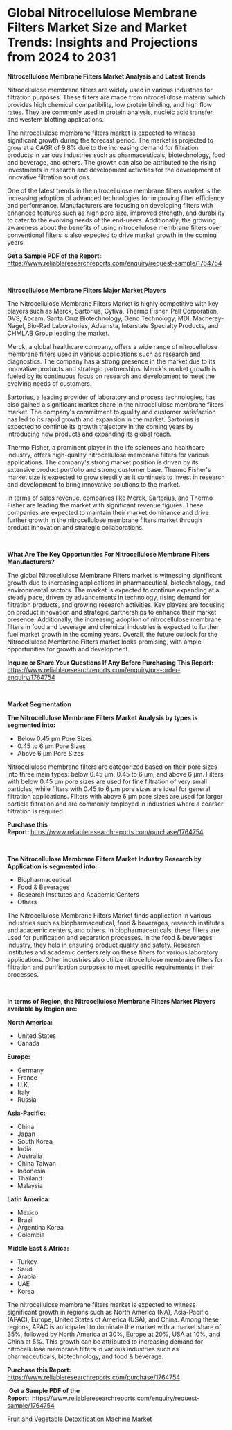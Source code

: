 <p><h1>Global Nitrocellulose Membrane Filters Market Size and Market Trends: Insights and Projections from 2024 to 2031</h1></p><p><strong>Nitrocellulose Membrane Filters Market Analysis and Latest Trends</strong></p>
<p><p>Nitrocellulose membrane filters are widely used in various industries for filtration purposes. These filters are made from nitrocellulose material which provides high chemical compatibility, low protein binding, and high flow rates. They are commonly used in protein analysis, nucleic acid transfer, and western blotting applications.</p><p>The nitrocellulose membrane filters market is expected to witness significant growth during the forecast period. The market is projected to grow at a CAGR of 9.8% due to the increasing demand for filtration products in various industries such as pharmaceuticals, biotechnology, food and beverage, and others. The growth can also be attributed to the rising investments in research and development activities for the development of innovative filtration solutions.</p><p>One of the latest trends in the nitrocellulose membrane filters market is the increasing adoption of advanced technologies for improving filter efficiency and performance. Manufacturers are focusing on developing filters with enhanced features such as high pore size, improved strength, and durability to cater to the evolving needs of the end-users. Additionally, the growing awareness about the benefits of using nitrocellulose membrane filters over conventional filters is also expected to drive market growth in the coming years.</p></p>
<p><strong>Get a Sample PDF of the Report:&nbsp;</strong> <a href="https://www.reliableresearchreports.com/enquiry/request-sample/1764754">https://www.reliableresearchreports.com/enquiry/request-sample/1764754</a></p>
<p>&nbsp;</p>
<p><strong>Nitrocellulose Membrane Filters Major Market Players</strong></p>
<p><p>The Nitrocellulose Membrane Filters Market is highly competitive with key players such as Merck, Sartorius, Cytiva, Thermo Fisher, Pall Corporation, GVS, Abcam, Santa Cruz Biotechnology, Geno Technology, MDI, Macherey-Nagel, Bio-Rad Laboratories, Advansta, Interstate Specialty Products, and CHMLAB Group leading the market.</p><p>Merck, a global healthcare company, offers a wide range of nitrocellulose membrane filters used in various applications such as research and diagnostics. The company has a strong presence in the market due to its innovative products and strategic partnerships. Merck's market growth is fueled by its continuous focus on research and development to meet the evolving needs of customers.</p><p>Sartorius, a leading provider of laboratory and process technologies, has also gained a significant market share in the nitrocellulose membrane filters market. The company's commitment to quality and customer satisfaction has led to its rapid growth and expansion in the market. Sartorius is expected to continue its growth trajectory in the coming years by introducing new products and expanding its global reach.</p><p>Thermo Fisher, a prominent player in the life sciences and healthcare industry, offers high-quality nitrocellulose membrane filters for various applications. The company's strong market position is driven by its extensive product portfolio and strong customer base. Thermo Fisher's market size is expected to grow steadily as it continues to invest in research and development to bring innovative solutions to the market.</p><p>In terms of sales revenue, companies like Merck, Sartorius, and Thermo Fisher are leading the market with significant revenue figures. These companies are expected to maintain their market dominance and drive further growth in the nitrocellulose membrane filters market through product innovation and strategic collaborations.</p></p>
<p>&nbsp;</p>
<p><strong>What Are The Key Opportunities For Nitrocellulose Membrane Filters Manufacturers?</strong></p>
<p><p>The global Nitrocellulose Membrane Filters market is witnessing significant growth due to increasing applications in pharmaceutical, biotechnology, and environmental sectors. The market is expected to continue expanding at a steady pace, driven by advancements in technology, rising demand for filtration products, and growing research activities. Key players are focusing on product innovation and strategic partnerships to enhance their market presence. Additionally, the increasing adoption of nitrocellulose membrane filters in food and beverage and chemical industries is expected to further fuel market growth in the coming years. Overall, the future outlook for the Nitrocellulose Membrane Filters market looks promising, with ample opportunities for growth and development.</p></p>
<p><strong>Inquire or Share Your Questions If Any Before Purchasing This Report:</strong> <a href="https://www.reliableresearchreports.com/enquiry/pre-order-enquiry/1764754">https://www.reliableresearchreports.com/enquiry/pre-order-enquiry/1764754</a></p>
<p>&nbsp;</p>
<p><strong>Market Segmentation</strong></p>
<p><strong>The Nitrocellulose Membrane Filters Market Analysis by types is segmented into:</strong></p>
<p><ul><li>Below 0.45 µm Pore Sizes</li><li>0.45 to 6 µm Pore Sizes</li><li>Above 6 µm Pore Sizes</li></ul></p>
<p><p>Nitrocellulose membrane filters are categorized based on their pore sizes into three main types: below 0.45 µm, 0.45 to 6 µm, and above 6 µm. Filters with below 0.45 µm pore sizes are used for fine filtration of very small particles, while filters with 0.45 to 6 µm pore sizes are ideal for general filtration applications. Filters with above 6 µm pore sizes are used for larger particle filtration and are commonly employed in industries where a coarser filtration is required.</p></p>
<p><strong>Purchase this Report:&nbsp;</strong><a href="https://www.reliableresearchreports.com/purchase/1764754">https://www.reliableresearchreports.com/purchase/1764754</a></p>
<p>&nbsp;</p>
<p><strong>The Nitrocellulose Membrane Filters Market Industry Research by Application is segmented into:</strong></p>
<p><ul><li>Biopharmaceutical</li><li>Food & Beverages</li><li>Research Institutes and Academic Centers</li><li>Others</li></ul></p>
<p><p>The Nitrocellulose Membrane Filters Market finds application in various industries such as biopharmaceutical, food & beverages, research institutes and academic centers, and others. In biopharmaceuticals, these filters are used for purification and separation processes. In the food & beverages industry, they help in ensuring product quality and safety. Research institutes and academic centers rely on these filters for various laboratory applications. Other industries also utilize nitrocellulose membrane filters for filtration and purification purposes to meet specific requirements in their processes.</p></p>
<p>&nbsp;</p>
<p><strong>In terms of Region, the Nitrocellulose Membrane Filters Market Players available by Region are:</strong></p>
<p>
    <p> <strong> North America: </strong>
        <ul>
            <li>United States</li>
            <li>Canada</li>
        </ul>
        </p> 
    <p> <strong> Europe: </strong>
        <ul>
            <li>Germany</li>
            <li>France</li>
            <li>U.K.</li>
            <li>Italy</li>
            <li>Russia</li>
        </ul>
        </p> 
    <p> <strong> Asia-Pacific: </strong>
        <ul>
            <li>China</li>
            <li>Japan</li>
            <li>South Korea</li>
            <li>India</li>
            <li>Australia</li>
            <li>China Taiwan</li>
            <li>Indonesia</li>
            <li>Thailand</li>
            <li>Malaysia</li>
        </ul>
        </p> 
    <p> <strong> Latin America: </strong>
        <ul>
            <li>Mexico</li>
            <li>Brazil</li>
            <li>Argentina Korea</li>
            <li>Colombia</li>
        </ul>
        </p> 
    <p> <strong> Middle East & Africa: </strong>
        <ul>
            <li>Turkey</li>
            <li>Saudi</li>
            <li>Arabia</li>
            <li>UAE</li>
            <li>Korea</li>
        </ul>
    </p>
    </p>
<p><p>The nitrocellulose membrane filters market is expected to witness significant growth in regions such as North America (NA), Asia-Pacific (APAC), Europe, United States of America (USA), and China. Among these regions, APAC is anticipated to dominate the market with a market share of 35%, followed by North America at 30%, Europe at 20%, USA at 10%, and China at 5%. This growth can be attributed to increasing demand for nitrocellulose membrane filters in various industries such as pharmaceuticals, biotechnology, and food & beverage.</p></p>
<p><strong>Purchase this Report: </strong><a href="https://www.reliableresearchreports.com/purchase/1764754">https://www.reliableresearchreports.com/purchase/1764754</a></p>
<p>&nbsp;<strong>Get a Sample PDF of the Report:&nbsp;&nbsp;</strong><a href="https://www.reliableresearchreports.com/enquiry/request-sample/1764754">https://www.reliableresearchreports.com/enquiry/request-sample/1764754</a></p>
<p><strong></strong></p>
<p><p><a href="https://forested-sushi-9b0.notion.site/Fruit-and-Vegetable-Detoxification-Machine-Market-Provides-a-Comprehensive-Analysis-Including-a-Macr-8353b2e777584d0bbd2da10cd63c97f4">Fruit and Vegetable Detoxification Machine Market</a></p></p>